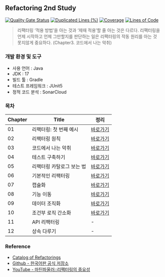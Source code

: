 ## Refactoring 2nd Study

[![Quality Gate Status](https://sonarcloud.io/api/project_badges/measure?project=ljw1126_refactoring2&metric=alert_status)](https://sonarcloud.io/summary/new_code?id=ljw1126_refactoring2)
[![Duplicated Lines (%)](https://sonarcloud.io/api/project_badges/measure?project=ljw1126_refactoring2&metric=duplicated_lines_density)](https://sonarcloud.io/summary/new_code?id=ljw1126_refactoring2)
[![Coverage](https://sonarcloud.io/api/project_badges/measure?project=ljw1126_refactoring2&metric=coverage)](https://sonarcloud.io/summary/new_code?id=ljw1126_refactoring2)
[![Lines of Code](https://sonarcloud.io/api/project_badges/measure?project=ljw1126_refactoring2&metric=ncloc)](https://sonarcloud.io/summary/new_code?id=ljw1126_refactoring2)

> 리팩터링 ‘적용 방법’을 아는 것과 ‘제때 적용’할 줄 아는 것은 다르다. 리팩터링을 언제 시작하고 언제 그만할지를 판단하는 일은 리팩터링의 작동 원리를 아는 것 못지않게 중요하다. (Chapter3. 코드에서 나는 악취)

### 개발 환경 및 도구
- 사용 언어 : Java
- JDK : 17
- 빌드 툴 : Gradle 
- 테스트 프레임워크 : JUnit5
- 정적 코드 분석 : SonarCloud 

### 목차
| Chapter | Title         | 정리                   | 
|---------|---------------|----------------------|
| 01 | 리팩터링: 첫 번째 예시 | [바로가기](docs/ch01.md) |
| 02 | 리팩터링 원칙       | [바로가기](docs/ch02.md) |
| 03 | 코드에서 나는 악취    | [바로가기](docs/ch03.md) |
| 04 | 테스트 구축하기      | [바로가기](docs/ch04.md) |
| 05 | 리팩터링 카탈로그 보는 법 | [바로가기](docs/ch05.md) |
| 06 | 기본적인 리팩터링     | [바로가기](docs/ch06.md) |
| 07 | 캡슐화           | [바로가기](docs/ch07.md) |
| 08 | 기능 이동         | [바로가기](docs/ch08.md) |
| 09 | 데이터 조직화       | [바로가기](docs/ch09.md) |
| 10 | 조건부 로직 간소화    | [바로가기](docs/ch10.md) |
| 11 | API 리팩터링      | -                    |
| 12 | 상속 다루기        | -                    |

### Reference
- [Catalog of Refactorings](https://refactoring.com/catalog/)
- [Github - 한국어판 공식 저장소](https://github.com/WegraLee/Refactoring)
- [YouTube - 마틴파울러::리팩터링의 중요성](https://youtu.be/mNPpfB8JSIU?si=HCrMEgGrMhof2Ykj)
